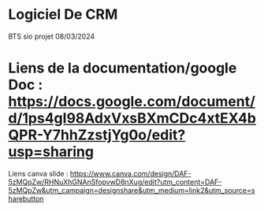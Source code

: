 # Logiciel De CRM
BTS sio projet 08/03/2024
# Liens de la documentation/google Doc :  https://docs.google.com/document/d/1ps4gI98AdxVxsBXmCDc4xtEX4bQPR-Y7hhZzstjYg0o/edit?usp=sharing
Liens canva slide : https://www.canva.com/design/DAF-5zMQpZw/RHNuXhGNAnSfopvwD8nXug/edit?utm_content=DAF-5zMQpZw&utm_campaign=designshare&utm_medium=link2&utm_source=sharebutton
